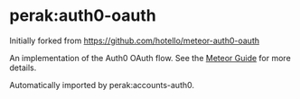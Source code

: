 # perak:auth0-oauth

Initially forked from https://github.com/hotello/meteor-auth0-oauth

An implementation of the Auth0 OAuth flow. See the [Meteor Guide](https://guide.meteor.com/accounts.html) for more details.

Automatically imported by perak:accounts-auth0.
